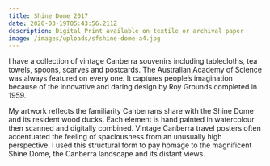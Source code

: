 ```yaml
---
title: Shine Dome 2017
date: 2020-03-19T05:43:56.211Z
description: Digital Print available on textile or archival paper
image: /images/uploads/sfshine-dome-a4.jpg
---
```

I have a collection of vintage Canberra souvenirs including tablecloths, tea towels, spoons, scarves and postcards. The Australian Academy of Science was always featured on every one. It captures people’s imagination because of the innovative and daring design by Roy Grounds completed in 1959.

My artwork reflects the familiarity Canberrans share with the Shine Dome and its resident wood ducks. Each element is hand painted in watercolour then scanned and digitally combined. Vintage Canberra travel posters often accentuated the feeling of spaciousness from an unusually high perspective. I used this structural form to pay homage to the magnificent Shine Dome, the Canberra landscape and its distant views.